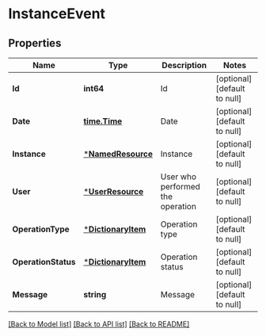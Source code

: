 # InstanceEvent

## Properties
Name | Type | Description | Notes
------------ | ------------- | ------------- | -------------
**Id** | **int64** | Id | [optional] [default to null]
**Date** | [**time.Time**](time.Time.md) | Date | [optional] [default to null]
**Instance** | [***NamedResource**](NamedResource.md) | Instance | [optional] [default to null]
**User** | [***UserResource**](UserResource.md) | User who performed the operation | [optional] [default to null]
**OperationType** | [***DictionaryItem**](DictionaryItem.md) | Operation type | [optional] [default to null]
**OperationStatus** | [***DictionaryItem**](DictionaryItem.md) | Operation status | [optional] [default to null]
**Message** | **string** | Message | [optional] [default to null]

[[Back to Model list]](../README.md#documentation-for-models) [[Back to API list]](../README.md#documentation-for-api-endpoints) [[Back to README]](../README.md)


